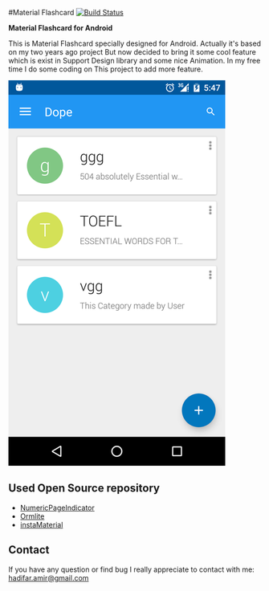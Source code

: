 #Material Flashcard [![Build Status](https://travis-ci.org/AmirHadifar/Flashcard.svg?branch=master)](https://travis-ci.org/AmirHadifar/Flashcard)

**Material Flashcard for Android**

This is Material Flashcard specially designed for Android. Actually it's based on my two years ago project But now decided to bring it some cool feature which is exist in Support Design library and some nice Animation. In my free time I do some coding on This project to add more feature.

![APP SCREENSHOT](https://raw.githubusercontent.com/AmirHadifar/Flashcard/master/ScreenShot/Screenshot_1.png)


Used Open Source repository
-------
* [NumericPageIndicator][1]
* [Ormlite][2]
* [instaMaterial][3]



Contact
-------
If you have any question or find bug I really appreciate to contact with me: hadifar.amir@gmail.com




[1]: https://github.com/ManuelPeinado/NumericPageIndicator
[2]: https://github.com/j256/ormlite-android
[3]: https://github.com/frogermcs/InstaMaterial
